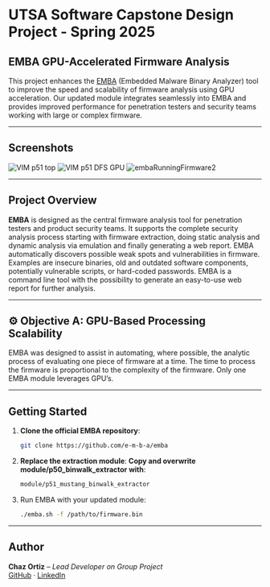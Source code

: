 # UTSA Software Capstone Design Project - Spring 2025
## EMBA GPU-Accelerated Firmware Analysis

This project enhances the [EMBA](https://github.com/e-m-b-a/emba) (Embedded Malware Binary Analyzer) tool to improve the speed and scalability of firmware analysis using GPU acceleration. Our updated module integrates seamlessly into EMBA and provides improved performance for penetration testers and security teams working with large or complex firmware.

---

## Screenshots

![VIM p51 top](https://github.com/user-attachments/assets/c82b49b2-f7f1-4298-9785-58faf650ea85)
![VIM p51 DFS GPU](https://github.com/user-attachments/assets/bf39623f-ff39-47e4-9aac-3a4c913f18d0)
![embaRunningFirmware2](https://github.com/user-attachments/assets/3d65f7df-a3dd-48a7-a976-98c0a1e09c05)

---

## Project Overview

**EMBA** is designed as the central firmware
analysis tool for penetration testers and product
security teams. It supports the complete security
analysis process starting with firmware extraction,
doing static analysis and dynamic analysis via
emulation and finally generating a web
report. EMBA automatically discovers possible
weak spots and vulnerabilities in firmware.
Examples are insecure binaries, old and outdated
software components, potentially vulnerable
scripts, or hard-coded passwords. EMBA is a
command line tool with the possibility to generate
an easy-to-use web report for further analysis.

---

## ⚙️ Objective A: GPU-Based Processing Scalability
EMBA was designed to assist in
automating, where possible, the
analytic process of evaluating one
piece of firmware at a time. The
time to process the firmware is
proportional to the complexity of
the firmware. Only one EMBA
module leverages GPU’s.


---

## Getting Started

1. **Clone the official EMBA repository**:
   ```bash
   git clone https://github.com/e-m-b-a/emba
   
2. **Replace the extraction module**:
   **Copy and overwrite module/p50_binwalk_extractor with**:
   ```bash
   module/p51_mustang_binwalk_extractor

3. Run EMBA with your updated module:
    ```bash
   ./emba.sh -f /path/to/firmware.bin

---

## Author

**Chaz Ortiz** – *Lead Developer on Group Project*  
[GitHub](https://github.com/Chaz-Ortiz) · [LinkedIn](https://www.linkedin.com/in/chaz-ortiz-615863270/) 
